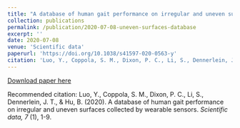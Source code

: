 ```yaml
---
title: "A database of human gait performance on irregular and uneven surfaces collected by wearable sensors"
collection: publications
permalink: /publication/2020-07-08-uneven-surfaces-database
excerpt: ''
date: 2020-07-08
venue: 'Scientific data'
paperurl: 'https://doi.org/10.1038/s41597-020-0563-y'
citation: 'Luo, Y., Coppola, S. M., Dixon, P. C., Li, S., Dennerlein, J. T., & Hu, B. (2020). A database of human gait performance on irregular and uneven surfaces collected by wearable sensors. <i> Scientific data, 7 </i> (1), 1-9.'
---
```


[Download paper here](https://doi.org/10.1038/s41597-020-0563-y)

Recommended citation: Luo, Y., Coppola, S. M., Dixon, P. C., Li, S., Dennerlein, J. T., & Hu, B. (2020). A database of human gait performance on irregular and uneven surfaces collected by wearable sensors. <i> Scientific data, 7 </i> (1), 1-9.
